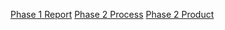 [Phase 1 Report](https://github.com/csc301-fall2014/Proj-Evening-Team6-repo/blob/master/Phase1/Phase1Report.md)
[Phase 2 Process](https://github.com/csc301-fall2014/Proj-Evening-Team6-repo/blob/master/Phase2/Process.md)
[Phase 2 Product](https://github.com/csc301-fall2014/Proj-Evening-Team6-repo/blob/master/Phase2/Product.md)
